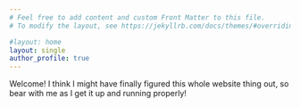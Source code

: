 ```yaml
---
# Feel free to add content and custom Front Matter to this file.
# To modify the layout, see https://jekyllrb.com/docs/themes/#overriding-theme-defaults

#layout: home
layout: single 
author_profile: true
---
```


Welcome! I think I might have finally figured this whole website thing out, so
bear with me as I get it up and running properly!
